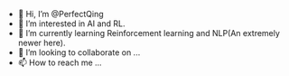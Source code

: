 - 👋 Hi, I’m @PerfectQing
- 👀 I’m interested in AI and RL.
- 🌱 I’m currently learning Reinforcement learning and NLP(An extremely newer here).
- 💞️ I’m looking to collaborate on ...
- 📫 How to reach me ...

<!---
PerfectQing/PerfectQing is a ✨ special ✨ repository because its `README.md` (this file) appears on your GitHub profile.
You can click the Preview link to take a look at your changes.
--->
